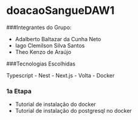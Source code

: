 # doacaoSangueDAW1

###Integrantes do Grupo: 
- Adalberto Baltazar da Cunha Neto
- Iago Clemilson Silva Santos
- Theo Kenzo de Araújo

###Tecnologias Escolhidas

Typescript - Nest - Next.js - Volta - Docker

### 1a Etapa

- Tutorial de instalação do docker 
- Tutorial de instalação do postgresql no docker
